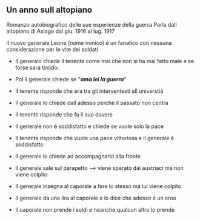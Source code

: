 ## Un anno sull altopiano
Romanzo autobiografico delle sue esperienze della guerra
Parla dall altopiano di Asiago dal giu. 1916 al lug. 1917

Il nuovo generale Leone (nome ironico) é un fanatico con nessuna considerazione per le vite dei soldati
- Il generalo chiede il tenente come mai che non si ha mai fatto male e se forse sara timido.
- Poi il generale chiede se "**_ama lei la guerra_**"
- Il tenente risponde che era tra gli interventesti all universtiá
- Il generale lo chiede dall adesso perché il passato non centra
- Il tenente risponde che fa il suo dovere
- Il generale non é soddisfatto e chiede se vuole solo la pace
- Il tenente risponde che vuole una pace vittoriosa e il generale é soddisfatto

- Il generale lo chiede ad accompagnarlo alla fronte
- Il generale sale sul parapetto ⟶ viene sparato dai austriaci ma non viene colpito
- Il generale insegna al caporale a fare lo stesso ma lui viene colpito
- Il generale da una lira al caporale e lo dice che adesso é un eroe
- Il caporale non prende i soldi e neanche qualcun altro lo prende